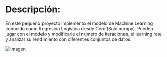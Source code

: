 # Descripción: 
En este pequeño proyecto implemento el modelo de Machine Learning conocido como Regresión Logistica desde Cero (Solo numpy). Pueden jugar con el modelo y modificarle 
el numero de iteraciones, el learning rate y analizar su rendimiento con diferentes conjuntos de datos. 

![imagen](https://github.com/ronaldborja/logistic-regression-implementation/assets/75533154/80b47850-abbd-4f73-ac18-bdacb6b9c4e3)
